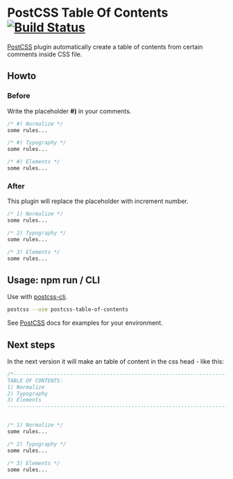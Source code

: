 # PostCSS Table Of Contents [![Build Status][ci-img]][ci]

[PostCSS] plugin automatically create a table of contents from certain comments inside CSS file.

[PostCSS]: https://github.com/postcss/postcss
[ci-img]:  https://travis-ci.org/HeikoMamerow/postcss-table-of-contents.svg
[ci]:      https://travis-ci.org/HeikoMamerow/postcss-table-of-contents

## Howto
### Before
Write the placeholder **#)** in your comments.
```css
/* #) Normalize */
some rules...

/* #) Typography */
some rules...

/* #) Elements */
some rules...
```
### After
This plugin will replace the placeholder with increment number.
```css
/* 1) Normalize */
some rules...

/* 2) Typography */
some rules...

/* 3) Elements */
some rules...
```

## Usage: npm run / CLI
Use with [postcss-cli](https://github.com/postcss/postcss-cli).

```sh
postcss --use postcss-table-of-contents
```
See [PostCSS] docs for examples for your environment.

## Next steps
In the next version it will make an table of content in the css head - like this:

```css
/*------------------------------------------------------------------------------
TABLE OF CONTENTS:
1) Normalize
2) Typography
3) Elements
------------------------------------------------------------------------------*/


/* 1) Normalize */
some rules...

/* 2) Typography */
some rules...

/* 3) Elements */
some rules...
```